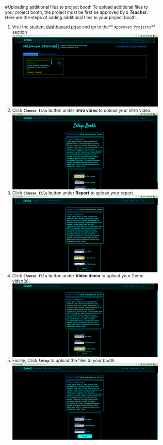 #Uploading additional files to project booth
To upload additional files to your project booth, the project must be first be approved by a ***Teacher***. Here are the steps of adding additional files to your project booth.

1. Visit the [student dashbaoard pgae]() and go to the** `Approved Projects`** section
![Approved course](011181062\6.png)
2. Click **`Choose file`** button under **Intro video** to upload your intro video.
![Approved course](011181062\7.png)
3. Click **`Choose file`** button under **Report** to upload your report.
![Approved course](011181062\8.png)
4. Click **`Choose file`** button under **Video demo** to upload your Demo video(s).
![Approved course](011181062\9.png)
5. Finally, Click **`Setup`** to upload the files to your booth.
![Approved course](011181062\10.png)